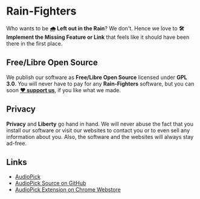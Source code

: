 # Rain-Fighters
Who wants to be **&#127783; Left out in the Rain**? We don't. Hence we love to **&#128736; Implement the Missing Feature or Link** that feels like it should have been there in the first place.

## Free/Libre Open Source
We publish our software as **Free/Libre Open Source** licensed under **GPL 3.0**. You will never have to pay for any **Rain-Fighters** software, but you can  soon **[&#10084; support us](.)**, if you like what we made.

## Privacy
**Privacy** and **Liberty** go hand in hand. We will never abuse the fact that you install our software or visit our websites to contact you or to even sell any information about you. Also, the software and the websites will always stay ad-free.

## Links
 - [AudioPick](https://rain-fighters.github.io/AudioPick/)
 - [AudioPick Source on GitHub](https://github.com/rain-fighters/AudioPick/)
 - [AudioPick Extension on Chrome Webstore](https://chrome.google.com/webstore/detail/audiopick/gfhcppdamigjkficnjnhmnljljhagaha)
